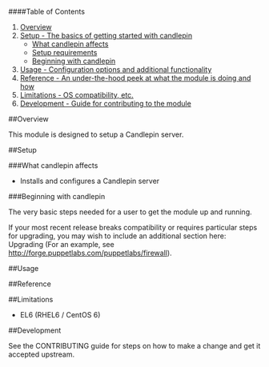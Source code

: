 ####Table of Contents

1. [Overview](#overview)
2. [Setup - The basics of getting started with candlepin](#setup)
    * [What candlepin affects](#what-candlepin-affects)
    * [Setup requirements](#setup-requirements)
    * [Beginning with candlepin](#beginning-with-candlepin)
3. [Usage - Configuration options and additional functionality](#usage)
4. [Reference - An under-the-hood peek at what the module is doing and how](#reference)
5. [Limitations - OS compatibility, etc.](#limitations)
6. [Development - Guide for contributing to the module](#development)

##Overview

This module is designed to setup a Candlepin server.

##Setup

###What candlepin affects

* Installs and configures a Candlepin server

###Beginning with candlepin

The very basic steps needed for a user to get the module up and running. 

If your most recent release breaks compatibility or requires particular steps for upgrading, you may wish to include an additional section here: Upgrading (For an example, see http://forge.puppetlabs.com/puppetlabs/firewall).

##Usage

##Reference

##Limitations

* EL6 (RHEL6 / CentOS 6)

##Development

See the CONTRIBUTING guide for steps on how to make a change and get it accepted upstream.

